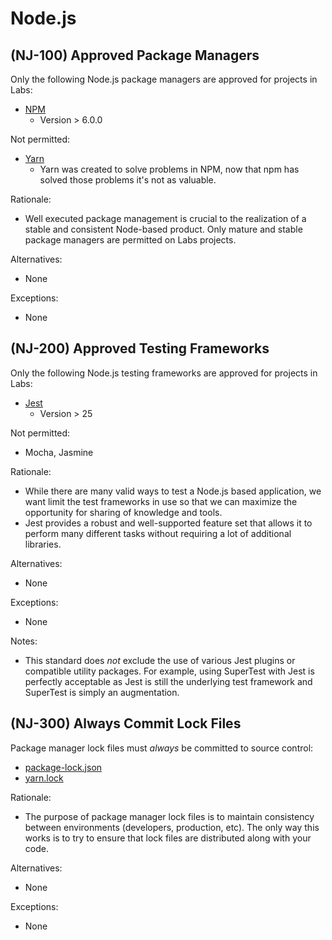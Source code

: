 # Node.js

## (NJ-100) Approved Package Managers

Only the following Node.js package managers are approved for projects in Labs:

-   [NPM](https://docs.npmjs.com/)
    -   Version > 6.0.0

Not permitted:

-   [Yarn](https://yarnpkg.com/)
    -   Yarn was created to solve problems in NPM, now that npm has solved those problems it's not as valuable.

Rationale:

-   Well executed package management is crucial to the realization of a stable
    and consistent Node-based product. Only mature and stable package managers are
    permitted on Labs projects.

Alternatives:

-   None

Exceptions:

-   None

## (NJ-200) Approved Testing Frameworks

Only the following Node.js testing frameworks are approved for projects in Labs:

-   [Jest](https://jestjs.io/)
    -   Version > 25

Not permitted:

-   Mocha, Jasmine

Rationale:

-   While there are many valid ways to test a Node.js based application, we want
    limit the test frameworks in use so that we can maximize the opportunity for
    sharing of knowledge and tools.
-   Jest provides a robust and well-supported feature set that allows it to perform
    many different tasks without requiring a lot of additional libraries.

Alternatives:

-   None

Exceptions:

-   None

Notes:

-   This standard does _not_ exclude the use of various Jest plugins or compatible
    utility packages. For example, using SuperTest with Jest is perfectly acceptable
    as Jest is still the underlying test framework and SuperTest is simply an augmentation.

## (NJ-300) Always Commit Lock Files

Package manager lock files must _always_ be committed to source control:

-   [package-lock.json](https://docs.npmjs.com/files/package-lock.json)
-   [yarn.lock](https://classic.yarnpkg.com/blog/2016/11/24/lockfiles-for-all/)

Rationale:

-   The purpose of package manager lock files is to maintain consistency between
    environments (developers, production, etc). The only way this works is to try
    to ensure that lock files are distributed along with your code.

Alternatives:

-   None

Exceptions:

-   None
